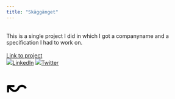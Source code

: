 ```yaml
---
title: "Skäggänget"
---
```


<br>
This is a single project I did in which I got a 
companyname and a specification I had to work on.<br><br>
<a href="http://www.danielhessling.se/skagganget/index.html" target="_blank">Link to project</a>
<br>
 <a href="https://www.linkedin.com/in/danielhessling"><img src={linkedin} style={{ width: `30px`, marginBottom: `6px`, marginRight: `10px`}} alt=" "/>LinkedIn</a>
    <a href="https://twitter.com/dannehess"><img src={twitter} style={{ width: `30px`, marginBottom: `6px`, marginLeft: `10px`}} alt=" "/>Twitter</a>


<a href="/work" style="color: black; font-size: 4rem; text-decoration: none;">&#8604;</a>

